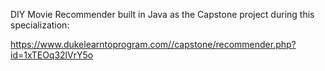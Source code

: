 DIY Movie Recommender built in Java as the Capstone project during this specialization:

https://www.dukelearntoprogram.com//capstone/recommender.php?id=1xTEOq32lVrY5o
